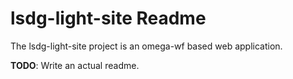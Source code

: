 # lsdg-light-site Readme

The lsdg-light-site project is an omega-wf based web application.

**TODO**: Write an actual readme.
